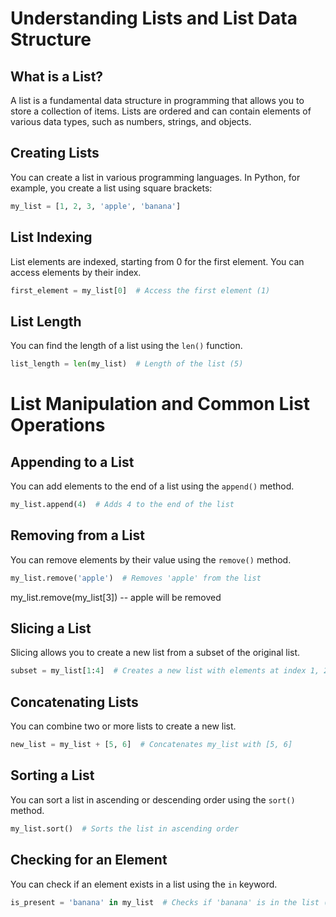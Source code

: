 # Understanding Lists and List Data Structure

## What is a List?
A list is a fundamental data structure in programming that allows you to store a collection of items. Lists are ordered and can contain elements of various data types, such as numbers, strings, and objects.

## Creating Lists
You can create a list in various programming languages. In Python, for example, you create a list using square brackets:
```python
my_list = [1, 2, 3, 'apple', 'banana']
```

## List Indexing
List elements are indexed, starting from 0 for the first element. You can access elements by their index.
```python
first_element = my_list[0]  # Access the first element (1)
```

## List Length
You can find the length of a list using the `len()` function.
```python
list_length = len(my_list)  # Length of the list (5)
```

# List Manipulation and Common List Operations

## Appending to a List
You can add elements to the end of a list using the `append()` method.
```python
my_list.append(4)  # Adds 4 to the end of the list
```

## Removing from a List
You can remove elements by their value using the `remove()` method.
```python
my_list.remove('apple')  # Removes 'apple' from the list
```
my_list.remove(my_list[3])  -- apple will be removed

## Slicing a List
Slicing allows you to create a new list from a subset of the original list.
```python
subset = my_list[1:4]  # Creates a new list with elements at index 1, 2, and 3
```

## Concatenating Lists
You can combine two or more lists to create a new list.
```python
new_list = my_list + [5, 6]  # Concatenates my_list with [5, 6]
```

## Sorting a List
You can sort a list in ascending or descending order using the `sort()` method.
```python
my_list.sort()  # Sorts the list in ascending order
```

## Checking for an Element
You can check if an element exists in a list using the `in` keyword.
```python
is_present = 'banana' in my_list  # Checks if 'banana' is in the list (True)
```

